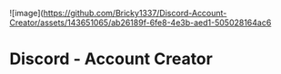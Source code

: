 ![image](https://github.com/Bricky1337/Discord-Account-Creator/assets/143651065/ab26189f-6fe8-4e3b-aed1-505028164ac6 

#                                             Discord - Account Creator
